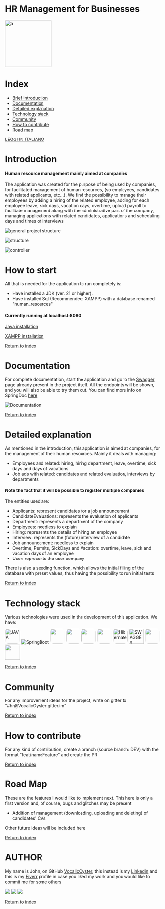 # HR Management for Businesses

<a href="https://www.instagram.com/foreachsolutions/">
<img src="/backend/images/ForeachSolutions.jpg" width="150" height="150" style="border-radius: 2px;" alt="a">
</a>

# Index

- [Brief introduction](#introduction)
- [Documentation](#documentation)
- [Detailed explanation](#detailed-explanation)
- [Technology stack](#technology-stack)
- [Community](#community)
- [How to contribute](#how-to-contribute)
- [Road map](#road-map)

[LEGGI IN ITALIANO](README.md)

# Introduction

#### Human resource management mainly aimed at companies

The application was created for the purpose of being used by companies, for facilitated management
of human resources, (so employees, candidates with related applicants, etc...).
We find the possibility to manage their employees by adding a hiring of the
related employee, adding for each employee leave, sick days,
vacation days, overtime, upload payroll to facilitate management along with the administrative part
of the company,
managing applications with related candidates, applications and scheduling days and times of
interviews

![general project structure](/backend/images/project%20structure.png)

![structure](/backend/images/structure.png)

![controller](/backend/images/controller.png)

# How to start

All that is needed for the application to run completely is:

- Have installed a JDK (ver. 21 or higher).
- Have installed Sql (Recommended: XAMPP) with a database renamed "human_resources"


#### Currently running at localhost:8080

[Java installation](https://www.java.com/it/download/manual.jsp)

[XAMPP installation](https://www.apachefriends.org/it/index.html)

[Return to index](#index)

# Documentation

For complete documentation, start the application and go to the
[Swagger](http://localhost:8080/swagger-ui/index.html) page
already present in the project itself.
All the endpoints will be shown, and you will also be able to try them out. You can find
more info on SpringDoc [here](https://springdoc.org/)

![Documentation](/backend/images/documentazione.png)

[Return to index](#index)

# Detailed explanation

As mentioned in the introduction, this application is aimed at companies,
for the management of their human resources. Mainly it deals with managing:

- Employees and related: hiring, hiring department, leave, overtime, sick days and days of
  vacations
- Job ads with related: candidates and related evaluation, interviews by departments

#### Note the fact that it will be possible to register multiple companies

The entities used are:

- Applicants: represent candidates for a job announcement
- CandidateEvaluations: represents the evaluation of applicants
- Department: represents a department of the company
- Employees: needless to explain
- Hiring: represents the details of hiring an employee
- Interview: represents the (future) interview of a candidate
- Job announcement: needless to explain
- Overtime, Permits, SickDays and Vacation: overtime, leave, sick and vacation days of an employee
- User: represents the user company

There is also a seeding function, which allows the initial filling of the database with preset values,
thus having the possibility to run initial tests

[Return to index](#index)

# Technology stack

Various technologies were used in the development of this application. We have:


<img src="https://logowik.com/content/uploads/images/java1655.logowik.com.webp" width="48" height="48" style="border-radius: 10px" alt="JAVA"/>  <img src="/backend/images/icons8-spring-boot-48.png" alt="SpringBoot"/>  <img src="/backend/images/springsecurity.png" width="48" height="48" style="border-radius: 10px"/>  <img src="https://upload.wikimedia.org/wikipedia/commons/8/87/Sql_data_base_with_logo.png" height="48" style="border-radius: 10px"/><img src="/backend/images/springsecurity.png" width="48" height="48" style="border-radius: 10px"/>  <img src="https://seeklogo.com/images/J/json-web-tokens-jwt-io-logo-C003DEC47A-seeklogo.com.png" width="48" height="48" style="border-radius: 10px"/>  <img src="https://miro.medium.com/v2/resize:fit:400/0*jba3dz1j64rfhl5i.jpg" width="48" height="48" style="border-radius: 10px"  alt="Hibernate" />  <img src="https://help.apiary.io/images/swagger-logo.png" width="48" height="48" alt="SWAGGER"/>  <img src="/backend/images/Apache_Feather_Logo.png" width="48" height="48" style="border-radius: 10px"/>  <img src="/backend/images/tomcat.png" width="48" height="48"/>

[Return to index](#index)

# Community

For any improvement ideas for the project, write on gitter to "#hr@VocalicOyster:gitter.im"

[Return to index](#index)

# How to contribute

For any kind of contribution, create a branch (source branch: DEV) with the format "feat/nameFeature"
and create the PR

[Return to index](#index)

# Road Map

These are the features I would like to implement next. This here is only a first version
and, of course, bugs and glitches may be present

- Addition of management (downloading, uploading and deleting) of candidates' CVs

Other future ideas will be included here

[Return to index](#index)

# AUTHOR
My name is John, on GitHub [VocalicOyster](https://github.com/VocalicOyster), this instead is
my [Linkedin](https://www.linkedin.com/in/giovanni-innaimi/) and this is my [Fiverr](https://it.fiverr.com/giovanniinnaimi?up_rollout=true) profile in case you liked my work and
you would like to commit me for some others

[![](https://img.shields.io/badge/linkedin-blue?logo=linkedin)](https://www.linkedin.com/in/giovanni-innaimi/)
[![](https://img.shields.io/badge/Fiverr-green?logo=fiverr&labelColor=%23004F1B)](https://it.fiverr.com/giovanniinnaimi)
[![](https://img.shields.io/badge/Instagram-%23E3314C?logo=instagram&logoColor=white)](https://www.instagram.com/foreachsolutions/)

[Return to index](#index)


